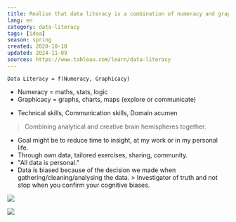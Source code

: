 ```yaml
---
title: Realise that data literacy is a combination of numeracy and graphicacy
lang: en
category: data-literacy
tags: [idea]
season: spring
created: 2020-10-18
updated: 2024-11-09
sources: https://www.tableau.com/learn/data-literacy
---
```


`Data Literacy = f(Numeracy, Graphicacy)`
- Numeracy = maths, stats, logic
- Graphicacy = graphs, charts, maps (explore or communicate)

+ Technical skills, Communication skills, Domain acumen

> Combining analytical and creative brain hemispheres together.

* Goal might be to reduce time to insight, at my work or in my personal life. 
* Through own data, tailored exercises, sharing, community.
* "All data is personal."
* Data is biased because of the decision we made when gathering/cleaning/analysing the data. > Investigator of truth and not stop when you confirm your cognitive biases.

![](../__files/data-training.jpg)

![](../__files/data-literacy-score.jpg)